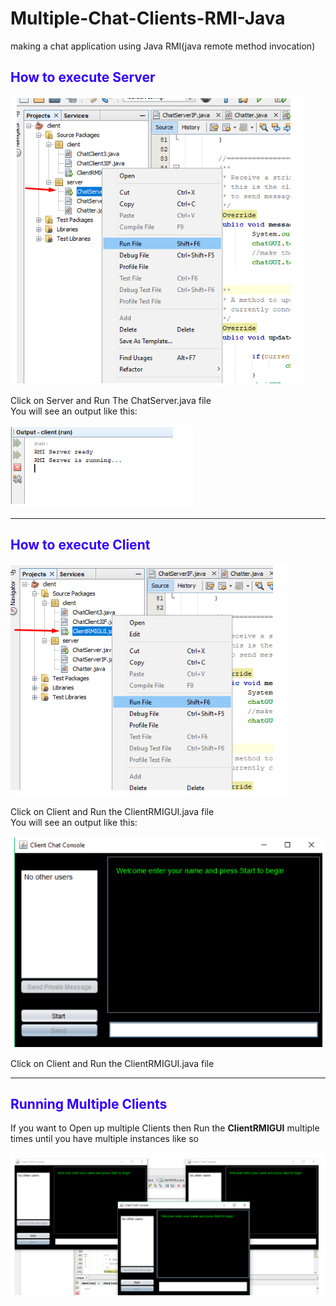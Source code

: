 # Multiple-Chat-Clients-RMI-Java
making a chat application using Java RMI(java remote method invocation)
<h2 style="color:#3300ff">How to execute Server</h2>
<img src="https://github.com/kunz398/Multiple-Chat-Clients-RMI-Java/blob/master/ReadMeFiles/1.png"/>
<p>Click on Server and Run The ChatServer.java file <br>
You will see an output like this:</p>
<img src="https://github.com/kunz398/Multiple-Chat-Clients-RMI-Java/blob/master/ReadMeFiles/2.png"/>
<hr/>

<h2 style="color:#3300ff">How to execute Client</h2>
<img src="https://github.com/kunz398/Multiple-Chat-Clients-RMI-Java/blob/master/ReadMeFiles/3.png"/>
<p>Click on Client and Run the ClientRMIGUI.java file<br>
You will see an output like this:</p>
<img src="https://github.com/kunz398/Multiple-Chat-Clients-RMI-Java/blob/master/ReadMeFiles/4.png"/>
<p>Click on Client and Run the ClientRMIGUI.java file<br>
<hr/>

<h2 style="color:#3300ff">Running Multiple Clients</h2>
<p>If you want to Open up multiple Clients then Run the <b>ClientRMIGUI</b> multiple times until you have multiple instances like so</p>
<img src="https://github.com/kunz398/Multiple-Chat-Clients-RMI-Java/blob/master/ReadMeFiles/5.png"/>


